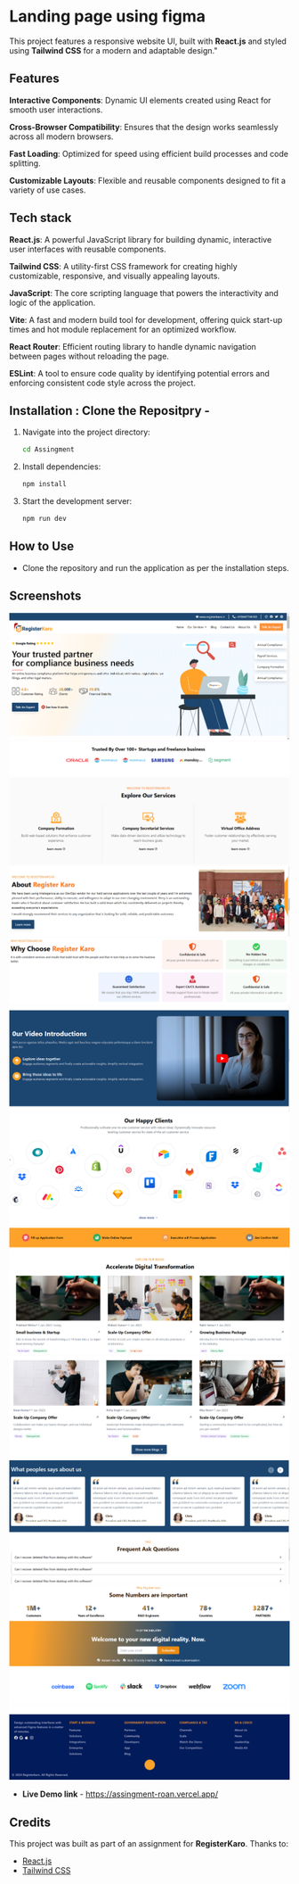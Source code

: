 # Landing page using figma

This project features a responsive website UI, built with **React.js** and styled using **Tailwind CSS** for a modern and adaptable design."

## Features

**Interactive Components**: Dynamic UI elements created using React for smooth user interactions.

**Cross-Browser Compatibility**: Ensures that the design works seamlessly across all modern browsers.

**Fast Loading**: Optimized for speed using efficient build processes and code splitting.

**Customizable Layouts**: Flexible and reusable components designed to fit a variety of use cases.

## Tech stack

**React.js**: A powerful JavaScript library for building dynamic, interactive user interfaces with reusable components.

**Tailwind CSS**: A utility-first CSS framework for creating highly customizable, responsive, and visually appealing layouts.

**JavaScript**: The core scripting language that powers the interactivity and logic of the application.

**Vite**: A fast and modern build tool for development, offering quick start-up times and hot module replacement for an optimized workflow.

**React Router**: Efficient routing library to handle dynamic navigation between pages without reloading the page.

**ESLint**: A tool to ensure code quality by identifying potential errors and enforcing consistent code style across the project.

## Installation : Clone the Repositpry -

1. Navigate into the project directory:
   ```bash
   cd Assingment
   ```
2. Install dependencies:
   ```bash
   npm install
   ```

3. Start the development server:
   ```bash
   npm run dev
   ```

## How to Use

- Clone the repository and run the application as per the installation steps.

## Screenshots
![Screenshot](./images/Home.png)
![Screenshot](./images/Services.png)
![Screenshot](./images/About.png)
![Screenshot](./images/Why.png)
![Screenshot](./images/Video.png)
![Screenshot](./images/Client.png)
![Screenshot](./images/Blog.png)
![Screenshot](./images/PeopleSyas.png)
![Screenshot](./images/FAQ.png)
![Screenshot](./images/Subscribe.png)
![Screenshot](./images/Footer.png)

- **Live Demo link** - https://assingment-roan.vercel.app/


## Credits

This project was built as part of an assignment for **RegisterKaro**. Thanks to:
- [React.js](https://reactjs.org/)
- [Tailwind CSS](https://tailwindcss.com/)

